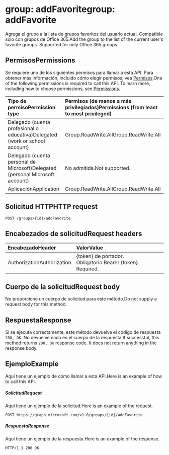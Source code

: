 # <a name="group-addfavorite"></a><span data-ttu-id="68251-101">group: addFavorite</span><span class="sxs-lookup"><span data-stu-id="68251-101">group: addFavorite</span></span>
<span data-ttu-id="68251-p101">Agrega el grupo a la lista de grupos favoritos del usuario actual. Compatible solo con grupos de Office 365.</span><span class="sxs-lookup"><span data-stu-id="68251-p101">Add the group to the list of the current user's favorite groups. Supported for only Office 365 groups.</span></span>

## <a name="permissions"></a><span data-ttu-id="68251-104">Permisos</span><span class="sxs-lookup"><span data-stu-id="68251-104">Permissions</span></span>
<span data-ttu-id="68251-p102">Se requiere uno de los siguientes permisos para llamar a esta API. Para obtener más información, incluido cómo elegir permisos, vea [Permisos](../../../concepts/permissions_reference.md).</span><span class="sxs-lookup"><span data-stu-id="68251-p102">One of the following permissions is required to call this API. To learn more, including how to choose permissions, see [Permissions](../../../concepts/permissions_reference.md).</span></span>

|<span data-ttu-id="68251-107">Tipo de permiso</span><span class="sxs-lookup"><span data-stu-id="68251-107">Permission type</span></span>      | <span data-ttu-id="68251-108">Permisos (de menos a más privilegiados)</span><span class="sxs-lookup"><span data-stu-id="68251-108">Permissions (from least to most privileged)</span></span>              | 
|:--------------------|:---------------------------------------------------------| 
|<span data-ttu-id="68251-109">Delegado (cuenta profesional o educativa)</span><span class="sxs-lookup"><span data-stu-id="68251-109">Delegated (work or school account)</span></span> | <span data-ttu-id="68251-110">Group.ReadWrite.All</span><span class="sxs-lookup"><span data-stu-id="68251-110">Group.ReadWrite.All</span></span>    | 
|<span data-ttu-id="68251-111">Delegado (cuenta personal de Microsoft)</span><span class="sxs-lookup"><span data-stu-id="68251-111">Delegated (personal Microsoft account)</span></span> | <span data-ttu-id="68251-112">No admitida.</span><span class="sxs-lookup"><span data-stu-id="68251-112">Not supported.</span></span>    | 
|<span data-ttu-id="68251-113">Aplicación</span><span class="sxs-lookup"><span data-stu-id="68251-113">Application</span></span> | <span data-ttu-id="68251-114">Group.ReadWrite.All</span><span class="sxs-lookup"><span data-stu-id="68251-114">Group.ReadWrite.All</span></span> | 

## <a name="http-request"></a><span data-ttu-id="68251-115">Solicitud HTTP</span><span class="sxs-lookup"><span data-stu-id="68251-115">HTTP request</span></span>
<!-- { "blockType": "ignored" } -->
```http
POST /groups/{id}/addFavorite
```
## <a name="request-headers"></a><span data-ttu-id="68251-116">Encabezados de solicitud</span><span class="sxs-lookup"><span data-stu-id="68251-116">Request headers</span></span>
| <span data-ttu-id="68251-117">Encabezado</span><span class="sxs-lookup"><span data-stu-id="68251-117">Header</span></span>       | <span data-ttu-id="68251-118">Valor</span><span class="sxs-lookup"><span data-stu-id="68251-118">Value</span></span> |
|:---------------|:--------|
| <span data-ttu-id="68251-119">Authorization</span><span class="sxs-lookup"><span data-stu-id="68251-119">Authorization</span></span>  | <span data-ttu-id="68251-p103">{token} de portador. Obligatorio.</span><span class="sxs-lookup"><span data-stu-id="68251-p103">Bearer {token}. Required.</span></span>  |

## <a name="request-body"></a><span data-ttu-id="68251-122">Cuerpo de la solicitud</span><span class="sxs-lookup"><span data-stu-id="68251-122">Request body</span></span>
<span data-ttu-id="68251-123">No proporcione un cuerpo de solicitud para este método.</span><span class="sxs-lookup"><span data-stu-id="68251-123">Do not supply a request body for this method.</span></span>

## <a name="response"></a><span data-ttu-id="68251-124">Respuesta</span><span class="sxs-lookup"><span data-stu-id="68251-124">Response</span></span>

<span data-ttu-id="68251-p104">Si se ejecuta correctamente, este método devuelve el código de respuesta `200, OK`. No devuelve nada en el cuerpo de la respuesta.</span><span class="sxs-lookup"><span data-stu-id="68251-p104">If successful, this method returns `200, OK` response code. It does not return anything in the response body.</span></span>

## <a name="example"></a><span data-ttu-id="68251-127">Ejemplo</span><span class="sxs-lookup"><span data-stu-id="68251-127">Example</span></span>
<span data-ttu-id="68251-128">Aquí tiene un ejemplo de cómo llamar a esta API.</span><span class="sxs-lookup"><span data-stu-id="68251-128">Here is an example of how to call this API.</span></span>
##### <a name="request"></a><span data-ttu-id="68251-129">Solicitud</span><span class="sxs-lookup"><span data-stu-id="68251-129">Request</span></span>
<span data-ttu-id="68251-130">Aquí tiene un ejemplo de la solicitud.</span><span class="sxs-lookup"><span data-stu-id="68251-130">Here is an example of the request.</span></span>
<!-- {
  "blockType": "request",
  "name": "group_addfavorite"
}-->
```http
POST https://graph.microsoft.com/v1.0/groups/{id}/addFavorite
```

##### <a name="response"></a><span data-ttu-id="68251-131">Respuesta</span><span class="sxs-lookup"><span data-stu-id="68251-131">Response</span></span>
<span data-ttu-id="68251-132">Aquí tiene un ejemplo de la respuesta.</span><span class="sxs-lookup"><span data-stu-id="68251-132">Here is an example of the response.</span></span>
<!-- {
  "blockType": "response",
  "truncated": false,
  "@odata.type": "microsoft.graph.none"
} -->
```http
HTTP/1.1 200 OK
```

<!-- uuid: 8fcb5dbc-d5aa-4681-8e31-b001d5168d79
2015-10-25 14:57:30 UTC -->
<!-- {
  "type": "#page.annotation",
  "description": "group: addFavorite",
  "keywords": "",
  "section": "documentation",
  "tocPath": ""
}-->